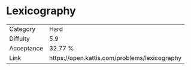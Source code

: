 # Lexicography

<table>
    <tr>
        <td>Category</td>
        <td>Hard</td>
    </tr>
    <tr>
        <td>Diffulty</td>
        <td>5.9</td>
    </tr>
    <tr>
        <td>Acceptance</td>
        <td>32.77 %</td>
    </tr>
    <tr>
        <td>Link</td>
        <td>https://open.kattis.com/problems/lexicography</td>
    </tr>
</table>